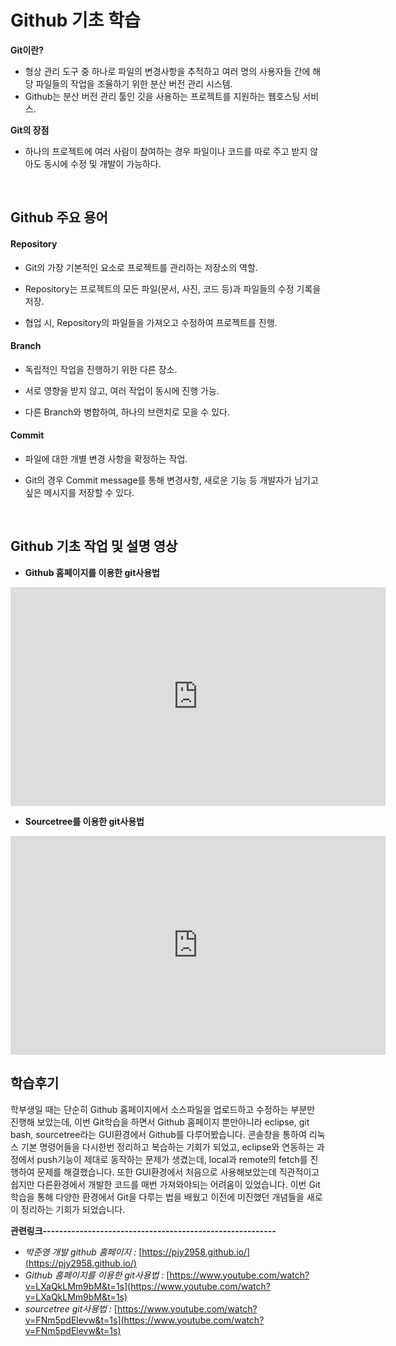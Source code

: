 # Github 기초 학습
**Git이란?**
- 형상 관리 도구 중 하나로 파일의 변경사항을 추적하고 여러 명의 사용자들 간에 해당 파일들의 작업을 조율하기 위한 분산 버전 관리 시스템.
- Github는 분산 버전 관리 툴인 깃을 사용하는 프로젝트를 지원하는 웹호스팅 서비스.

**Git의 장점**
- 하나의 프로젝트에 여러 사람이 참여하는 경우 파일이나 코드를 따로 주고 받지 않아도 동시에 수정 및 개발이 가능하다.
<br>

## Github 주요 용어
#### Repository
- Git의 가장 기본적인 요소로 프로젝트를 관리하는 저장소의 역할.

- Repository는 프로젝트의 모든 파일(문서, 사진, 코드 등)과 파일들의 수정 기록을 저장.

- 협업 시, Repository의 파일들을 가져오고 수정하여 프로젝트를 진행.

#### Branch
- 독립적인 작업을 진행하기 위한 다른 장소.

- 서로 영향을 받지 않고, 여러 작업이 동시에 진행 가능.

- 다른 Branch와 병합하여, 하나의 브랜치로 모을 수 있다.

#### Commit
- 파일에 대한 개별 변경 사항을 확정하는 작업.

- Git의 경우 Commit message를 통해 변경사항, 새로운 기능 등 개발자가 남기고 싶은 메시지를 저장할 수 있다.
<br>

## Github 기초 작업 및 설명 영상
- **Github 홈페이지를 이용한 git사용법**
<iframe width="600" height="350" src="https://www.youtube.com/embed/LXaQkLMm9bM" title="YouTube video player" frameborder="0" allow="accelerometer; autoplay; clipboard-write; encrypted-media; gyroscope; picture-in-picture" allowfullscreen></iframe>
<br>

- **Sourcetree를 이용한 git사용법**
<iframe width="600" height="350" src="https://www.youtube.com/embed/FNm5pdElevw" title="YouTube video player" frameborder="0" allow="accelerometer; autoplay; clipboard-write; encrypted-media; gyroscope; picture-in-picture" allowfullscreen></iframe>
<br>

## 학습후기
 학부생일 때는 단순히 Github 홈페이지에서 소스파일을 업로드하고 수정하는 부분만 진행해 보았는데, 이번 Git학습을 하면서 Github 홈페이지 뿐만아니라 eclipse, git bash, sourcetree라는 GUI환경에서 Github를 다루어봤습니다. 콘솔창을 통하여 리눅스 기본 명령어들을 다시한번 정리하고 복습하는 기회가 되었고, eclipse와 연동하는 과정에서 push기능이 제대로 동작하는 문제가 생겼는데, local과 remote의 fetch를 진행하여 문제를 해결했습니다. 또한 GUI환경에서 처음으로 사용해보았는데 직관적이고 쉽지만 다른환경에서 개발한 코드를 매번 가져와야되는 어려움이 있었습니다. 이번 Git 학습을 통해 다양한 환경에서 Git을 다루는 법을 배웠고 이전에 미진했던 개념들을 새로이 정리하는 기회가 되었습니다.
 <br>
 
 **관련링크---------------------------------------------------------**
 - *박준영 개발 github 홈페이지 :* [https://pjy2958.github.io/](https://pjy2958.github.io/)<br>
 - *Github 홈페이지를 이용한 git사용법 :* [https://www.youtube.com/watch?v=LXaQkLMm9bM&t=1s](https://www.youtube.com/watch?v=LXaQkLMm9bM&t=1s)<br>
 - *sourcetree git사용법 :* [https://www.youtube.com/watch?v=FNm5pdElevw&t=1s](https://www.youtube.com/watch?v=FNm5pdElevw&t=1s)<br>
